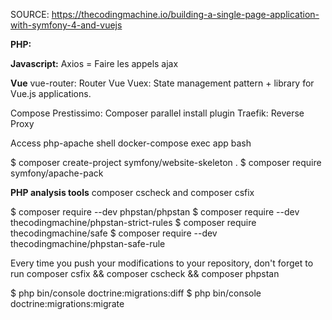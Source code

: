 SOURCE: https://thecodingmachine.io/building-a-single-page-application-with-symfony-4-and-vuejs

**PHP:**

**Javascript:**
Axios = Faire les appels ajax

**Vue**
vue-router: Router Vue
Vuex: State management pattern + library for Vue.js applications.

Compose Prestissimo: Composer parallel install plugin
Traefik: Reverse Proxy

Access php-apache shell
docker-compose exec app bash

$ composer create-project symfony/website-skeleton .
$ composer require symfony/apache-pack

**PHP analysis tools**
composer cscheck and composer csfix

$ composer require --dev phpstan/phpstan
$ composer require --dev thecodingmachine/phpstan-strict-rules
$ composer require thecodingmachine/safe
$ composer require --dev thecodingmachine/phpstan-safe-rule

Every time you push your modifications to your repository, don't forget to run 
composer csfix && composer cscheck && composer phpstan


$ php bin/console doctrine:migrations:diff
$ php bin/console doctrine:migrations:migrate

